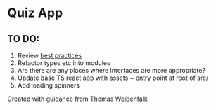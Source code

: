 # Quiz App

## TO DO:
1. Review [best practices](https://www.sitepoint.com/react-with-typescript-best-practices/)
2. Refactor types etc into modules
3. Are there are any places where interfaces are more appropriate?
4. Update base TS react app with assets + entry point at root of src/
5. Add loading spinners

Created with guidance from [Thomas Weibenfalk](https://www.youtube.com/watch?v=F2JCjVSZlG0)